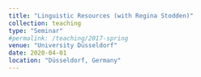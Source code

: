 ```yaml
---
title: "Linguistic Resources (with Regina Stodden)"
collection: teaching
type: "Seminar"
#permalink: /teaching/2017-spring
venue: "University Düsseldorf"
date: 2020-04-01
location: "Düsseldorf, Germany"
---
```


